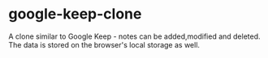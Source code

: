 # google-keep-clone

A clone similar to Google Keep - notes can be added,modified and deleted. The data is stored on the browser's local storage as well.
